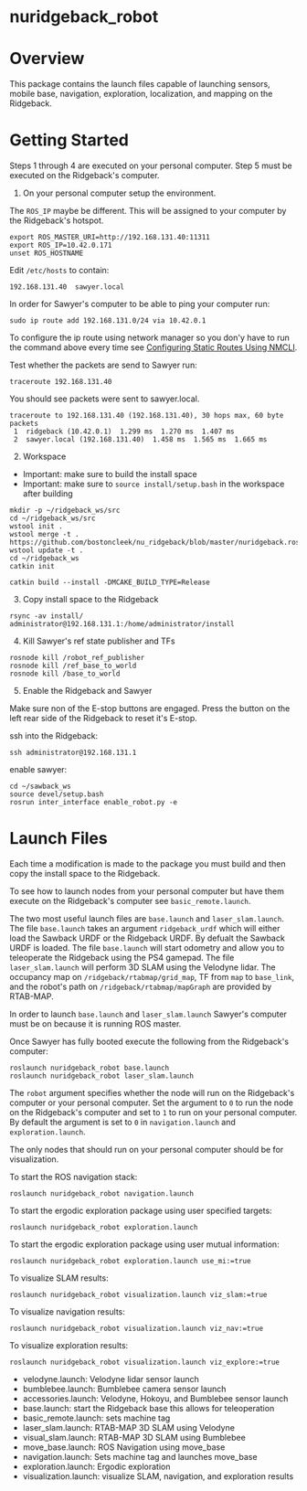 # nuridgeback_robot

# Overview
This package contains the launch files capable of launching sensors, mobile base, navigation, exploration, localization, and mapping on the Ridgeback.

# Getting Started

Steps 1 through 4 are executed on your personal computer.
Step 5 must be executed on the Ridgeback's computer.

1. On your personal computer setup the environment.

  The `ROS_IP` maybe be different. This will be assigned to
  your computer by the Ridgeback's hotspot.
  ```
  export ROS_MASTER_URI=http://192.168.131.40:11311
  export ROS_IP=10.42.0.171
  unset ROS_HOSTNAME
  ```

  Edit `/etc/hosts` to contain:
  ```
  192.168.131.40  sawyer.local
  ```

  In order for Sawyer's computer to be able to ping your computer run:
  ```
  sudo ip route add 192.168.131.0/24 via 10.42.0.1
  ```

  To configure the ip route using network manager so you don'y have to run the
  command above every time see [Configuring Static Routes Using NMCLI](https://access.redhat.com/documentation/en-us/red_hat_enterprise_linux/7/html/networking_guide/sec-configuring_static_routes_using_nmcli).

  Test whether the packets are send to Sawyer run:
  ```
  traceroute 192.168.131.40
  ```

  You should see packets were sent to sawyer.local.

  ```
  traceroute to 192.168.131.40 (192.168.131.40), 30 hops max, 60 byte packets
   1  ridgeback (10.42.0.1)  1.299 ms  1.270 ms  1.407 ms
   2  sawyer.local (192.168.131.40)  1.458 ms  1.565 ms  1.665 ms

  ```

2. Workspace
  - Important: make sure to build the install space
  - Important: make sure to `source install/setup.bash` in the workspace after building

  ```
  mkdir -p ~/ridgeback_ws/src
  cd ~/ridgeback_ws/src
  wstool init .
  wstool merge -t . https://github.com/bostoncleek/nu_ridgeback/blob/master/nuridgeback.rosinstall
  wstool update -t .
  cd ~/ridgeback_ws
  catkin init
  ```
  ```
  catkin build --install -DMCAKE_BUILD_TYPE=Release
  ```

3. Copy install space to the Ridgeback
  ```
  rsync -av install/ administrator@192.168.131.1:/home/administrator/install
  ```

4. Kill Sawyer's ref state publisher and TFs
  ```
  rosnode kill /robot_ref_publisher
  rosnode kill /ref_base_to_world
  rosnode kill /base_to_world
  ```

5. Enable the Ridgeback and Sawyer

  Make sure non of the E-stop buttons are engaged.
  Press the button on the left rear side of the Ridgeback to reset it's E-stop.

  ssh into the Ridgeback:
  ```
  ssh administrator@192.168.131.1
  ```

  enable sawyer:
  ```
  cd ~/sawback_ws
  source devel/setup.bash
  rosrun inter_interface enable_robot.py -e
  ```

# Launch Files
Each time a modification is made to the package you must build and then copy the
install space to the Ridgeback.

To see how to launch nodes from your personal computer but have them execute on the Ridgeback's
computer see `basic_remote.launch`.

The two most useful launch files are `base.launch` and `laser_slam.launch`.
The file `base.launch` takes an argument `ridgeback_urdf` which will either load the Sawback URDF or the Ridgeback URDF. By defualt the Sawback URDF is loaded. The file `base.launch` will start odometry and allow you to teleoperate the Ridgeback using the PS4 gamepad. The file `laser_slam.launch` will perform 3D SLAM using the Velodyne lidar. The occupancy map on `/ridgeback/rtabmap/grid_map`, TF from `map` to `base_link`, and the robot's path on `/ridgeback/rtabmap/mapGraph` are provided by RTAB-MAP.

In order to launch `base.launch` and `laser_slam.launch` Sawyer's computer must be on because it is running ROS master.

Once Sawyer has fully booted execute the following from the Ridgeback's computer:
```
roslaunch nuridgeback_robot base.launch
roslaunch nuridgeback_robot laser_slam.launch
```

The `robot` argument specifies whether the node will run on the Ridgeback's computer or
your personal computer. Set the argument to `0` to run the node on the Ridgeback's computer and set to `1` to run on your personal computer. By default the argument is set to `0` in `navigation.launch` and `exploration.launch`.

The only nodes that should run on your personal computer should be for visualization.


To start the ROS navigation stack:
```
roslaunch nuridgeback_robot navigation.launch
```

To start the ergodic exploration package using user specified targets:
```
roslaunch nuridgeback_robot exploration.launch
```

To start the ergodic exploration package using user mutual information:
```
roslaunch nuridgeback_robot exploration.launch use_mi:=true
```

To visualize SLAM results:
```
roslaunch nuridgeback_robot visualization.launch viz_slam:=true
```

To visualize navigation results:
```
roslaunch nuridgeback_robot visualization.launch viz_nav:=true
```

To visualize exploration results:
```
roslaunch nuridgeback_robot visualization.launch viz_explore:=true
```

* velodyne.launch: Velodyne lidar sensor launch
* bumblebee.launch: Bumblebee camera sensor launch
* accessories.launch: Velodyne, Hokoyu, and Bumblebee sensor launch
* base.launch: start the Ridgeback base this allows for teleoperation
* basic_remote.launch: sets machine tag
* laser_slam.launch: RTAB-MAP 3D SLAM using Velodyne
* visual_slam.launch: RTAB-MAP 3D SLAM using Bumblebee
* move_base.launch: ROS Navigation using move_base
* navigation.launch: Sets machine tag and launches move_base
* exploration.launch: Ergodic exploration
* visualization.launch: visualize SLAM, navigation, and exploration results
